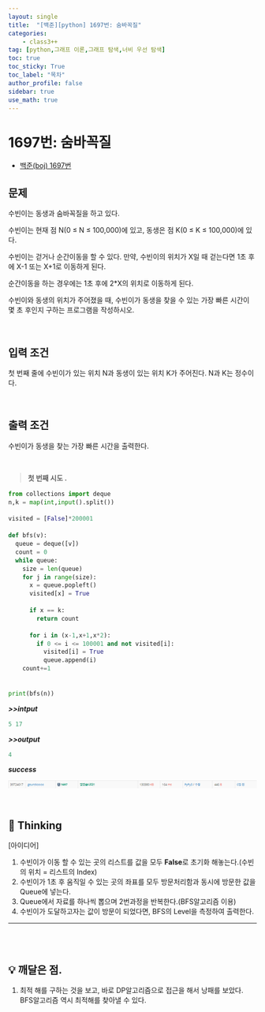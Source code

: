 ```yaml
---
layout: single
title:  "[백준][python] 1697번: 숨바꼭질"
categories: 
    - class3++
tag: [python,그래프 이론,그래프 탐색,너비 우선 탐색]
toc: true
toc_sticky: True
toc_label: "목차"
author_profile: false
sidebar: true
use_math: true
---
```


# 1697번: 숨바꼭질

* [백준(boj) 1697번](https://www.acmicpc.net/problem/1697)



## 문제

수빈이는 동생과 숨바꼭질을 하고 있다. 

수빈이는 현재 점 N(0 ≤ N ≤ 100,000)에 있고, 동생은 점 K(0 ≤ K ≤ 100,000)에 있다. 

수빈이는 걷거나 순간이동을 할 수 있다. 만약, 수빈이의 위치가 X일 때 걷는다면 1초 후에 X-1 또는 X+1로 이동하게 된다.

 순간이동을 하는 경우에는 1초 후에 2*X의 위치로 이동하게 된다.

수빈이와 동생의 위치가 주어졌을 때, 수빈이가 동생을 찾을 수 있는 가장 빠른 시간이 몇 초 후인지 구하는 프로그램을 작성하시오.

<br/>

## 입력 조건

첫 번째 줄에 수빈이가 있는 위치 N과 동생이 있는 위치 K가 주어진다. N과 K는 정수이다.

<br/>

## 출력 조건

수빈이가 동생을 찾는 가장 빠른 시간을 출력한다.

<br/>

> **첫 번째 시도 .**

```python
from collections import deque
n,k = map(int,input().split())

visited = [False]*200001

def bfs(v):
  queue = deque([v])
  count = 0
  while queue:
    size = len(queue)
    for j in range(size):
      x = queue.popleft()
      visited[x] = True

      if x == k:
        return count

      for i in (x-1,x+1,x*2):
        if 0 <= i <= 100001 and not visited[i]:
          visited[i] = True
          queue.append(i)
    count+=1


print(bfs(n))
```

 ***>>intput***

```python
5 17
```

 ***>>output***

```python
4
```

 ***success***

![image-20220306212418820]({{geunskoo.github.io}}/../images/2022-03-06-boj-1697/image-20220306212418820.png)

<br/>

## 🌝 Thinking

[아이디어]

1. 수빈이가 이동 할 수 있는 곳의 리스트를 값을 모두 **False**로 초기화 해놓는다.(수빈의 위치 = 리스트의 Index)
2. 수빈이가 1초 후 움직일 수 있는 곳의 좌표를 모두 방문처리함과 동시에 방문한 값을 Queue에 넣는다.
3. Queue에서 자료를 하나씩 뽑으며 2번과정을 반복한다.(BFS알고리즘 이용)
4. 수빈이가 도달하고자는 값이 방문이 되었다면, BFS의 Level을 측정하여 출력한다.

***

<br/>

<br/>

## 💡 깨달은 점.

1. 최적 해를 구하는 것을 보고, 바로 DP알고리즘으로 접근을 해서 낭패를 보았다. BFS알고리즘 역시 최적해를 찾아낼 수 있다.
